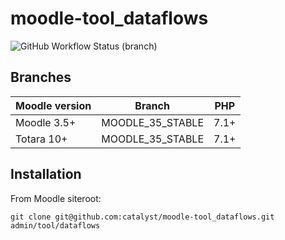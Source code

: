 # moodle-tool_dataflows

![GitHub Workflow Status (branch)](https://img.shields.io/github/workflow/status/catalyst/moodle-tool_dataflows/ci/main)

## Branches

| Moodle version    | Branch           | PHP  |
|-------------------|------------------|------|
| Moodle 3.5+       | MOODLE_35_STABLE | 7.1+ |
| Totara 10+        | MOODLE_35_STABLE | 7.1+ |

## Installation

From Moodle siteroot:

```
git clone git@github.com:catalyst/moodle-tool_dataflows.git admin/tool/dataflows
```

